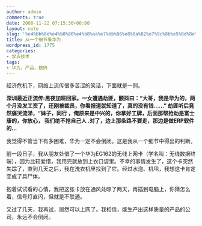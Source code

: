 ```yaml
---
author: admin
comments: true
date: 2008-11-22 07:15:30+00:00
layout: note
slug: '%e4%bb%8e%e4%b8%80%e4%b8%aa%e7%bb%86%e8%8a%82%e7%9c%8b%e5%8d%8e%e4%b8%ba'
title: 从一个细节看华为
wordpress_id: 1775
categories:
- 学点技术
tags:
- 华为，产品，数码
---
```


经济危机下，网络上流传很多苦涩的笑话，下面就是一则。  


**深圳最近正流传:黑夜加班回家。一女遭遇劫匪，颤抖曰：“大哥，我是华为的，两个月没发工资了，还刚被裁员，你看报道就知道了，真的没有钱……” 劫匪听后竟然痛哭流涕，“妹子，同行 ，俺原来是中兴的，你拿好工牌，后面那帮抢劫是富士康的，你放心， 我们绝不抢自己人 .对了，边上那条路不要走，那边是做ERP软件的...**  


  
我觉得不管当下有多困难，华为一定不会倒闭。这是我从一个细节中得出的判断。  
  
前一段日子，我从朋友处借了一个华为EG162的无线上网卡（学名叫：无线数据终端），因为比较爱惜，我用完就放到上衣口袋里。不幸的事情发生了，这个卡突然失踪了，直到几天之后，我在洗衣机里找到了它。经过水泡、机甩，我想这卡肯定变成了具尸体。  
  
抱着试试看的心情，我把这张卡放在通风处晾了两天，再插到电脑上，你猜怎么着，信号灯直闪，但就是不联通。  
  
又过了几天，我再试，居然可以上网了。我相信，能生产出这样质量的产品的公司，永远不会倒闭。  
  

